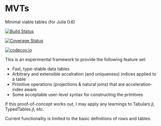 # MVTs

Minimal viable tables (for Julia 0.6)

[![Build Status](https://travis-ci.org/andyferris/MVTs.jl.svg?branch=master)](https://travis-ci.org/andyferris/MVTs.jl)

[![Coverage Status](https://coveralls.io/repos/andyferris/MVTs.jl/badge.svg?branch=master&service=github)](https://coveralls.io/github/andyferris/MVTs.jl?branch=master)

[![codecov.io](http://codecov.io/github/andyferris/MVTs.jl/coverage.svg?branch=master)](http://codecov.io/github/andyferris/MVTs.jl?branch=master)

This is an experimental framework to provide the following feature set:

 * Fast, type-stable data tables
 * Arbitrary and extensible accelration (and uniqueness) indices applied to a table
 * Primitive operations (projections & natural joins) that are acceleration-index aware
 * Some acceptable user-level syntax for constructing the primtives

If this proof-of-concept works out, I may apply any learnings to Tabulars.jl, TypedTables.jl, etc.

Current functionality is limited to the basic definitions of rows and tables.